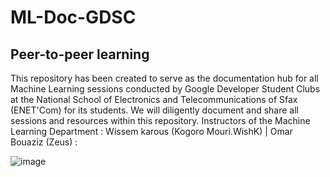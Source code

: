 # ML-Doc-GDSC
## Peer-to-peer learning
This repository has been created to serve as the documentation hub for all Machine Learning sessions conducted by Google Developer Student Clubs at the National School of Electronics and Telecommunications of Sfax (ENET'Com) for its students. We will diligently document and share all sessions and resources within this repository.
Instructors of the Machine Learning Department : Wissem karous (Kogoro Mouri.WishK) | Omar Bouaziz (Zeus) :

![image](https://github.com/wissemkarous/Machine_learning-Documentation-GDSC/assets/115191512/3a628307-2d49-49ea-ae17-0275d8a66c71)


